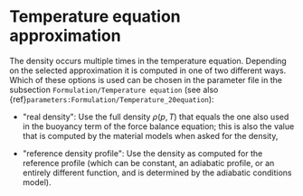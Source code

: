 
# Temperature equation approximation

The density occurs multiple times in the temperature equation.
Depending on the selected approximation it is computed in one of two different ways.
Which of these options is used can be chosen in the parameter file in the subsection `Formulation/Temperature equation` (see also {ref}`parameters:Formulation/Temperature_20equation`):

-   "real density": Use the full density $\rho(p,T)$ that equals the one also used in the buoyancy term of the force balance equation; this is also the value that is computed by the material models when asked for the density,

-   "reference density profile": Use the density as computed for the reference profile (which can be constant, an adiabatic profile, or an entirely different function, and is determined by the adiabatic conditions model).
